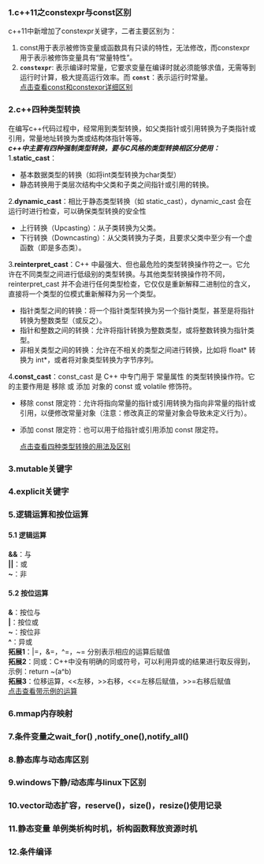 ### 1.c++11之constexpr与const区别
c++11中新增加了constexpr关键字，二者主要区别为：
1. const用于表示被修饰变量或函数具有只读的特性，无法修改，而constexpr用于表示被修饰变量具有“常量特性”。
2. **`constexpr`**: 表示编译时常量，它要求变量在编译时就必须能够求值，无需等到运行时计算，极大提高运行效率。而 **`const`**：表示运行时常量。  
   [点击查看const和constexpr详细区别](https://zhuanlan.zhihu.com/p/685959718)
### 2.c++四种类型转换
在编写c++代码过程中，经常用到类型转换，如父类指针或引用转换为子类指针或引用，常量地址转换为类或结构体指针等等。  
*__c++中主要有四种强制类型转换，要与C风格的类型转换相区分使用：__*  
1.**static_cast**：
 - 基本数据类型的转换（如将int类型转换为char类型）
 - 静态转换用于类层次结构中父类和子类之间指针或引用的转换。

2.**dynamic_cast**：相比于静态类型转换（如 static_cast），dynamic_cast 会在运行时进行检查，可以确保类型转换的安全性    
 - 上行转换（Upcasting）：从子类转换为父类。
 - 下行转换（Downcasting）：从父类转换为子类，且要求父类中至少有一个虚函数（即是多态类）。

3.**reinterpret_cast**：C++ 中最强大、但也最危险的类型转换操作符之一。它允许在不同类型之间进行低级别的类型转换。与其他类型转换操作符不同，reinterpret_cast 并不会进行任何类型检查，它仅仅是重新解释二进制位的含义，直接将一个类型的位模式重新解释为另一个类型。  
 - 指针类型之间的转换：将一个指针类型转换为另一个指针类型，甚至是将指针转换为整数类型（或反之）。
 - 指针和整数之间的转换：允许将指针转换为整数类型，或将整数转换为指针类型。
 - 非相关类型之间的转换：允许在不相关的类型之间进行转换，比如将 float* 转换为 int*，或者将对象类型转换为字节序列。

4.**const_cast**：const_cast 是 C++ 中专门用于 常量属性 的类型转换操作符。它的主要作用是 移除 或 添加 对象的 const 或 volatile 修饰符。  
 - 移除 const 限定符：允许将指向常量的指针或引用转换为指向非常量的指针或引用，以便修改常量对象（注意：修改真正的常量对象会导致未定义行为）。
 - 添加 const 限定符：也可以用于给指针或引用添加 const 限定符。

   [点击查看四种类型转换的用法及区别](https://blog.csdn.net/weixin_45031801/article/details/142147962)

### 3.mutable关键字

### 4.explicit关键字  

### 5.逻辑运算和按位运算  
#### 5.1 逻辑运算
**&&**：与    
**||**：或     
**~**：非
#### 5.2 按位运算
**&**：按位与    
**|**：按位或     
**~**：按位非    
**^**：异或  
**拓展1**：|=，&=，^=，~= 分别表示相应的运算后赋值  
**拓展2**：同或：C++中没有明确的同或符号，可以利用异或的结果进行取反得到，示例：return ~(a^b)  
**拓展3**：位移运算，<<左移，>>右移，<<=左移后赋值，>>=右移后赋值  
  [点击查看带示例的运算](https://www.cnblogs.com/zhangzhixi/p/13875465.html)
### 6.mmap内存映射

### 7.条件变量之wait_for() ,notify_one(),notify_all() 

### 8.静态库与动态库区别 

### 9.windows下静/动态库与linux下区别

### 10.vector动态扩容，reserve()，size()，resize()使用记录

### 11.静态变量 单例类析构时机，析构函数释放资源时机

### 12.条件编译



